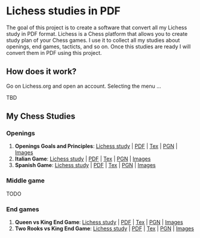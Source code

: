 # Lichess studies in PDF

The goal of this project is to create a software that convert all my Lichess study in PDF format. Lichess is a Chess platform that allows you to create study plan of your Chess games. I use it to collect all my studies about openings, end games, tacticts, and so on.
Once this studies are ready I will convert them in PDF using this project.

## How does it work?

Go on Lichess.org and open an account. Selecting the menu ...

TBD

## My Chess Studies

### Openings

1. **Openings Goals and Principles**: [Lichess study](https://lichess.org/study/IreRnAsc) | [PDF](studies/openings_goals_and_principles.pdf) | [Tex](studies/openings_goals_and_principles.tex) | [PGN](studies/openings_goals_and_principles.pgn) | [Images](studies/openings_goals_and_principles)
2. **Italian Game**: [Lichess study](https://lichess.org/study/tVbAc09e) | [PDF](studies/italian_game.pdf) | [Tex](studies/italian_game.tex) | [PGN](studies/italian_game.pgn) | [Images](studies/italian_game)
3. **Spanish Game**: [Lichess study](https://lichess.org/study/Lml6kbni) | [PDF](studies/spanish_game.pdf) | [Tex](studies/spanish_game.tex) | [PGN](studies/spanish_game.pgn) | [Images](studies/spanish_game)

### Middle game

TODO

### End games

1. **Queen vs King End Game**: [Lichess study](https://lichess.org/study/9RJZi3rc) | [PDF](studies/queen_vs_king_endgame.pdf) | [Tex](studies/queen_vs_king_endgame.tex) | [PGN](studies/queen_vs_king_endgame.pgn) | [Images](studies/queen_vs_king_endgame)
2. **Two Rooks vs King End Game**: [Lichess study](https://lichess.org/study/w4XIVyGB) | [PDF](studies/two_rooks_king_end_game.pdf) | [Tex](studies/two_rooks_king_end_game.tex) | [PGN](studies/two_rooks_king_end_game.pgn) | [Images](studies/two_rooks_king_end_game)
